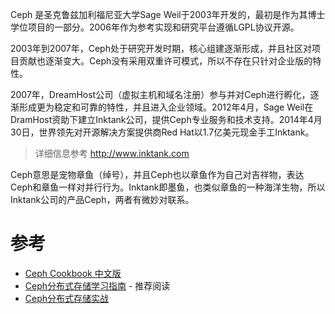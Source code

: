 Ceph 是圣克鲁兹加利福尼亚大学Sage Weil于2003年开发的，最初是作为其博士学位项目的一部分。2006年作为参考实现和研究平台遵循LGPL协议开源。

2003年到2007年，Ceph处于研究开发时期，核心组建逐渐形成，并且社区对项目贡献也逐渐变大。Ceph没有采用双重许可模式，所以不存在只针对企业版的特性。

2007年，DreamHost公司（虚拟主机和域名注册）参与并对Ceph进行孵化，逐渐形成更为稳定和可靠的特性，并且进入企业领域。2012年4月，Sage Weil在DramHost资助下建立Inktank公司，提供Ceph专业服务和技术支持。2014年4月30日，世界领先对开源解决方案提供商Red Hat以1.7亿美元现金手工Inktank。

> 详细信息参考 http://www.inktank.com

Ceph意思是宠物章鱼（绰号），并且Ceph也以章鱼作为自己对吉祥物，表达Ceph和章鱼一样对并行行为。Inktank即墨鱼，也类似章鱼的一种海洋生物，所以Inktank公司的产品Ceph，两者有微妙对联系。
# 参考

* [Ceph Cookbook 中文版](https://www.amazon.cn/dp/B01MQMPDJQ)
* [Ceph分布式存储学习指南](https://www.amazon.cn/dp/B076V7Z5XB) - 推荐阅读
* [Ceph分布式存储实战](https://www.amazon.cn/dp/B01MXPZM5P)